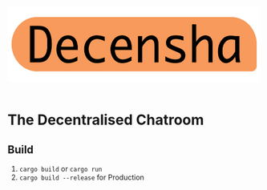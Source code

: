 <div id="header" align="center">
    <img src="./assets/decensha-logo.png" height="150px" >
</div>
<br />

# The Decentralised Chatroom

## Build
1. `cargo build` or `cargo run`
2. `cargo build --release` for Production